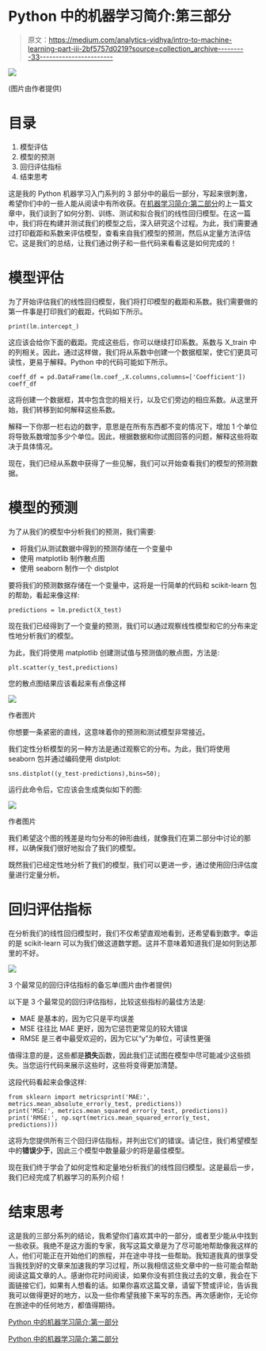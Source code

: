 # Python 中的机器学习简介:第三部分

> 原文：<https://medium.com/analytics-vidhya/intro-to-machine-learning-part-iii-2bf5757d0219?source=collection_archive---------33----------------------->

![](img/448316c3a0ba7bda0c3e6e1cd8b6a1bc.png)

(图片由作者提供)

# 目录

1.  模型评估
2.  模型的预测
3.  回归评估指标
4.  结束思考

这是我的 Python 机器学习入门系列的 3 部分中的最后一部分，写起来很刺激，希望你们中的一些人能从阅读中有所收获。在[机器学习简介:第二部分](/analytics-vidhya/intro-to-machine-learning-in-python-part-ii-d91adb274324f)的上一篇文章中，我们谈到了如何分割、训练、测试和拟合我们的线性回归模型。在这一篇中，我们将在构建并测试我们的模型之后，深入研究这个过程。为此，我们需要通过打印截距和系数来评估模型，查看来自我们模型的预测，然后从定量方法评估它。这是我们的总结，让我们通过例子和一些代码来看看这是如何完成的！

# 模型评估

为了开始评估我们的线性回归模型，我们将打印模型的截距和系数。我们需要做的第一件事是打印我们的截距，代码如下所示。

```
print(lm.intercept_)
```

这应该会给你下面的截距。完成这些后，你可以继续打印系数。系数与 X_train 中的列相关。因此，通过这样做，我们将从系数中创建一个数据框架，使它们更具可读性，更易于解释。Python 中的代码可能如下所示。

```
coeff_df = pd.DataFrame(lm.coef_,X.columns,columns=['Coefficient'])
coeff_df
```

这将创建一个数据框，其中包含您的相关行，以及它们旁边的相应系数。从这里开始，我们转移到如何解释这些系数。

解释一下你那一栏右边的数字，意思是在所有东西都不变的情况下，增加 1 个单位将导致系数增加多少个单位。因此，根据数据和你试图回答的问题，解释这些将取决于具体情况。

现在，我们已经从系数中获得了一些见解，我们可以开始查看我们的模型的预测数据。

# 模型的预测

为了从我们的模型中分析我们的预测，我们需要:

*   将我们从测试数据中得到的预测存储在一个变量中
*   使用 matplotlib 制作散点图
*   使用 seaborn 制作一个 distplot

要将我们的预测数据存储在一个变量中，这将是一行简单的代码和 scikit-learn 包的帮助，看起来像这样:

```
predictions = lm.predict(X_test)
```

现在我们已经得到了一个变量的预测，我们可以通过观察线性模型和它的分布来定性地分析我们的模型。

为此，我们将使用 matplotlib 创建测试值与预测值的散点图，方法是:

```
plt.scatter(y_test,predictions)
```

您的散点图结果应该看起来有点像这样

![](img/e31117ffd17159af648def0583677b34.png)

作者图片

你想要一条紧密的直线，这意味着你的预测和测试模型非常接近。

我们定性分析模型的另一种方法是通过观察它的分布。为此，我们将使用 seaborn 包并通过编码使用 distplot:

```
sns.distplot((y_test-predictions),bins=50);
```

运行此命令后，它应该会生成类似如下的图:

![](img/a7ebda34f25fffc77890e55eccc32228.png)

作者图片

我们希望这个图的残差是均匀分布的钟形曲线，就像我们在第二部分中讨论的那样，以确保我们很好地拟合了我们的模型。

既然我们已经定性地分析了我们的模型，我们可以更进一步，通过使用回归评估度量进行定量分析。

# 回归评估指标

在分析我们的线性回归模型时，我们不仅希望直观地看到，还希望看到数字。幸运的是 scikit-learn 可以为我们做这道数学题。这并不意味着知道我们是如何到达那里的不好。

![](img/6685c5997c31a2f9eec9abaaa9e0b07d.png)

3 个最常见的回归评估指标的备忘单(图片由作者提供)

以下是 3 个最常见的回归评估指标，比较这些指标的最佳方法是:

*   MAE 是基本的，因为它只是平均误差
*   MSE 往往比 MAE 更好，因为它惩罚更常见的较大错误
*   RMSE 是三者中最受欢迎的，因为它以“y”为单位，可读性更强

值得注意的是，这些都是**损失**函数，因此我们正试图在模型中尽可能减少这些损失。当您运行代码来展示这些时，这些将变得更加清楚。

这段代码看起来会像这样:

```
from sklearn import metricsprint('MAE:', metrics.mean_absolute_error(y_test, predictions))
print('MSE:', metrics.mean_squared_error(y_test, predictions))
print('RMSE:', np.sqrt(metrics.mean_squared_error(y_test, predictions)))
```

这将为您提供所有三个回归评估指标，并列出它们的错误。请记住，我们希望模型中的**错误少于**，因此三个模型中数量最少的将是最佳模型。

现在我们终于学会了如何定性和定量地分析我们的线性回归模型。这是最后一步，我们已经完成了机器学习的系列介绍！

# 结束思考

这是我的三部分系列的结论，我希望你们喜欢其中的一部分，或者至少能从中找到一些收获。我绝不是这方面的专家，我写这篇文章是为了尽可能地帮助像我这样的人，他们可能正在开始他们的旅程，并在途中寻找一些帮助。我知道我真的很享受当我找到好的文章来加速我的学习过程，所以我相信这些文章中的一些可能会帮助阅读这篇文章的人。感谢你花时间阅读，如果你没有抓住我过去的文章，我会在下面链接它们，如果有人想看的话。如果你喜欢这篇文章，请留下赞或评论，告诉我我可以做得更好的地方，以及一些你希望我接下来写的东西。再次感谢你，无论你在旅途中的任何地方，都值得期待。

[Python 中的机器学习简介:第一部分](/analytics-vidhya/intro-to-machine-learning-in-python-part-i-ae109dcd4eb0)

[Python 中的机器学习简介:第二部分](/analytics-vidhya/intro-to-machine-learning-in-python-part-ii-d91adb74324f)